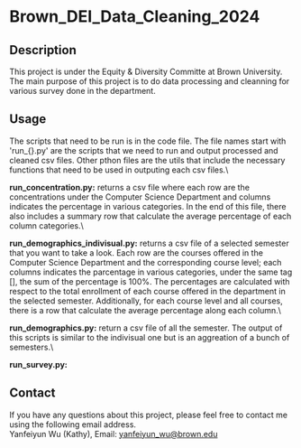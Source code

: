 # Brown_DEI_Data_Cleaning_2024

## Description
This project is under the Equity & Diversity Committe at Brown University. The main purpose of this project is to do data processing and cleanning for various survey done in the department.

## Usage
The scripts that need to be run is in the code file. The file names start with 'run_{}.py' are the scripts that we need to run and output processed and cleaned csv files. Other pthon files are the utils that include the necessary functions that need to be used in outputing each csv files.\

__run_concentration.py:__ returns a csv file where each row are the concentrations under the Computer Science Department and columns indicates the percentage in various categories. In the end of this file, there also includes a summary row that calculate the average percentage of each column categories.\

__run_demographics_indivisual.py:__ returns a csv file of a selected semester that you want to take a look. Each row are the courses offered in the Computer Science Department and the corresponding course level; each columns indicates the parcentage in various categories, under the same tag [], the sum of the percentage is 100%. The percentages are calculated with respect to the total enrollment of each course offered in the department in the selected semester. Additionally, for each course level and all courses, there is a row that calculate the average percentage along each column.\

__run_demographics.py:__ return a csv file of all the semester. The output of this scripts is similar to the indivisual one but is an aggreation of a bunch of semesters.\

__run_survey.py:__ 
## Contact
If you have any questions about this project, please feel free to contact me using the following email address.\
Yanfeiyun Wu (Kathy), Email: yanfeiyun_wu@brown.edu
